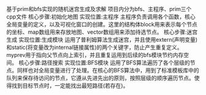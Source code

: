 基于prim和bfs实现的随机迷宫生成及求解
项目内分为bfs、主程序、prim三个cpp文件
核心步骤:初始化地图
实现位置:主程序
主程序负责调用各个函数，核心全局变量的定义，以及可视化窗口的创建。这里的结构体block用来表示每个节点的坐标、map数组用来存放地图、vector数组用来添加待选节点。
核心步骤:迷宫生成
实现位置:生成模块
运用了普利姆算法生成迷宫，并且使用extern(声明变量)和static(将变量改为internal链接属性)的两个关键字，防止产生重复定义。myprev用于指向父节点向上索引，并且重复运用到后续的bfs模块节约内存空间。
核心步骤:路径搜索
实现位置:BFS模块
运用了BFS算法遍历了各个层级的节点。同样也对全局变量进行了处理。在核心的BFS算法中，用到了标准模板库中的队列来保存待访问的节点，它遵从先进先出的原则，按照层级的顺序遍历节点。使得找到目标节点时，一定能找出最短路径(若存在)。



